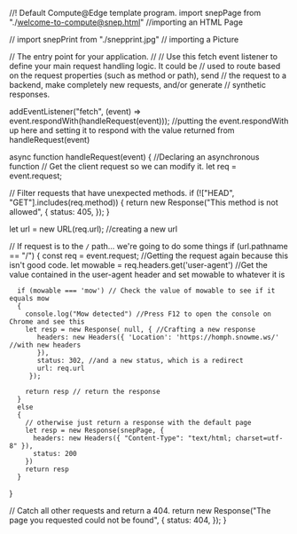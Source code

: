 //! Default Compute@Edge template program.
import snepPage from "./welcome-to-compute@snep.html"
//importing an HTML Page

// import snepPrint from "./snepprint.jpg"
// importing a Picture 

// The entry point for your application.
//
// Use this fetch event listener to define your main request handling logic. It could be
// used to route based on the request properties (such as method or path), send
// the request to a backend, make completely new requests, and/or generate
// synthetic responses.

addEventListener("fetch", (event) => event.respondWith(handleRequest(event)));
//putting the event.respondWith up here and setting it to respond with the value returned from handleRequest(event)

async function handleRequest(event) {
//Declaring an asynchronous function
  // Get the client request so we can modify it.
  let req = event.request;

  // Filter requests that have unexpected methods.
  if (!["HEAD", "GET"].includes(req.method)) {
    return new Response("This method is not allowed", {
      status: 405,
    });
  }

  let url = new URL(req.url);
  //creating a new url 

  // If request is to the `/` path... we're going to do some things
  if (url.pathname == "/") {
    const req = event.request;
    //Getting the request again because this isn't good code. 
    let mowable = req.headers.get('user-agent')
    //Get the value contained in the user-agent header and set mowable to whatever it is 
    
      if (mowable === 'mow') // Check the value of mowable to see if it equals mow
      {
        console.log("Mow detected") //Press F12 to open the console on Chrome and see this 
        let resp = new Response( null, { //Crafting a new response 
           headers: new Headers({ 'Location': 'https://homph.snowme.ws/' //with new headers
           }),
           status: 302, //and a new status, which is a redirect
           url: req.url
         });
    
        return resp // return the response 
      }
      else
      {
        // otherwise just return a response with the default page
        let resp = new Response(snepPage, {
          headers: new Headers({ "Content-Type": "text/html; charset=utf-8" }),
          status: 200
        })
        return resp
      }
  
  }
  

  // Catch all other requests and return a 404.
  return new Response("The page you requested could not be found", {
    status: 404,
  });
}